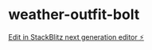 # weather-outfit-bolt

[Edit in StackBlitz next generation editor ⚡️](https://stackblitz.com/~/github.com/lvea00/weather-outfit-bolt)